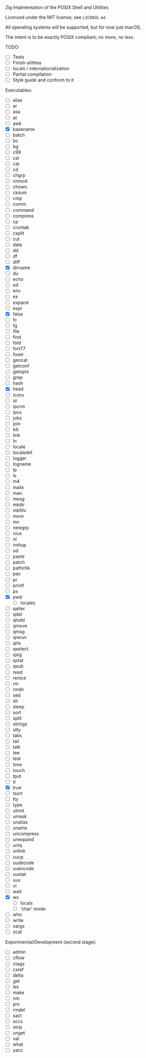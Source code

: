 Zig Implmentation of the POSIX Shell and Utilities

Licensed under the MIT license; see `LICENSE.md`

All operating systems will be supported, but for now just macOS.

The intent is to be exactly POSIX compliant; no more, no less.

TODO:
- [ ] Tests
- [ ] Finish utilities
- [ ] locals / internationalization
- [ ] Partial compilation
- [ ] Style guide and conform to it

Executables:
- [ ] alias
- [ ] ar
- [ ] asa
- [ ] at
- [ ] awk
- [x] basename
- [ ] batch
- [ ] bc
- [ ] bg
- [ ] c99
- [ ] cal
- [ ] cat
- [ ] cd
- [ ] chgrp
- [ ] chmod
- [ ] chown
- [ ] cksum
- [ ] cmp
- [ ] comm
- [ ] command
- [ ] compress
- [ ] cp
- [ ] crontab
- [ ] csplit
- [ ] cut
- [ ] date
- [ ] dd
- [ ] df
- [ ] diff
- [x] dirname
- [ ] du
- [ ] echo
- [ ] ed
- [ ] env
- [ ] ex
- [ ] expand
- [ ] expr
- [x] false
- [ ] fc
- [ ] fg
- [ ] file
- [ ] find
- [ ] fold
- [ ] fort77
- [ ] fuser
- [ ] gencat
- [ ] getconf
- [ ] getopts
- [ ] grep
- [ ] hash
- [x] head
- [ ] iconv
- [ ] id
- [ ] ipcrm
- [ ] ipcs
- [ ] jobs
- [ ] join
- [ ] kill
- [ ] link
- [ ] ln
- [ ] locale
- [ ] localedef
- [ ] logger
- [ ] logname
- [ ] lp
- [ ] ls
- [ ] m4
- [ ] mailx
- [ ] man
- [ ] mesg
- [ ] mkdir
- [ ] mkfifo
- [ ] more
- [ ] mv
- [ ] newgrp
- [ ] nice
- [ ] nl
- [ ] nohup
- [ ] od
- [ ] paste
- [ ] patch
- [ ] pathchk
- [ ] pax
- [ ] pr
- [ ] printf
- [ ] ps
- [x] pwd
    - [ ] locales
- [ ] qalter
- [ ] qdel
- [ ] qhold
- [ ] qmove
- [ ] qmsg
- [ ] qrerun
- [ ] qrls
- [ ] qselect
- [ ] qsig
- [ ] qstat
- [ ] qsub
- [ ] read
- [ ] renice
- [ ] rm
- [ ] rmdir
- [ ] sed
- [ ] sh
- [ ] sleep
- [ ] sort
- [ ] split
- [ ] strings
- [ ] stty
- [ ] tabs
- [ ] tail
- [ ] talk
- [ ] tee
- [ ] test
- [ ] time
- [ ] touch
- [ ] tput
- [ ] tr
- [x] true
- [ ] tsort
- [ ] tty
- [ ] type
- [ ] ulimit
- [ ] umask
- [ ] unalias
- [ ] uname
- [ ] uncompress
- [ ] unexpand
- [ ] uniq
- [ ] unlink
- [ ] uucp
- [ ] uudecode
- [ ] uuencode
- [ ] uustat
- [ ] uux
- [ ] vi
- [ ] wait
- [x] wc
    - [ ] locals
    - [ ] 'char' mode
- [ ] who
- [ ] write
- [ ] xargs
- [ ] zcat

Experimental/Development (second stage):
- [ ] admin
- [ ] cflow
- [ ] ctags
- [ ] cxref
- [ ] delta
- [ ] get
- [ ] lex
- [ ] make
- [ ] nm
- [ ] prs
- [ ] rmdel
- [ ] sact
- [ ] sccs
- [ ] strip
- [ ] unget
- [ ] val
- [ ] what
- [ ] yacc
